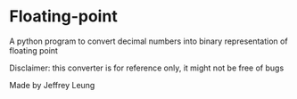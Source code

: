 # Floating-point
A python program to convert decimal numbers into binary representation of floating point 

Disclaimer: this converter is for reference only, it might not be free of bugs

Made by Jeffrey Leung
